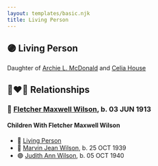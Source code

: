 ```yaml
---
layout: templates/basic.njk
title: Living Person
---
```

## 🟣 Living Person

Daughter of [Archie L. McDonald](/people/5/52644506) and [Celia House](/people/6/69305794)

## 👩‍❤️‍👨 Relationships

### 🔵 [Fletcher Maxwell Wilson](/people/3/32597724), b. 03 JUN 1913

#### Children With Fletcher Maxwell Wilson
* 🔵 [Living Person](/people/5/53774374)
* 🔵 [Marvin Jean Wilson](/people/4/40728128), b. 25 OCT 1939
* 🟣 [Judith Ann Wilson](/people/5/50745588), b. 05 OCT 1940
